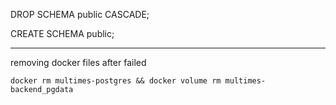 DROP SCHEMA public CASCADE;

CREATE SCHEMA public;

---

removing docker files after failed

```shell
docker rm multimes-postgres && docker volume rm multimes-backend_pgdata
```
